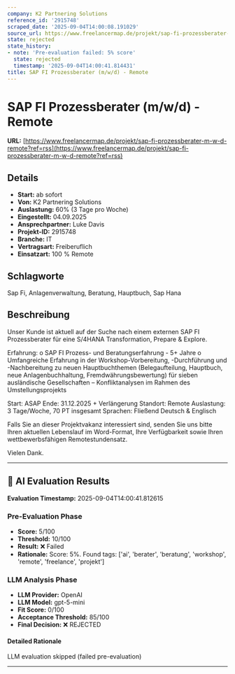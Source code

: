 ```yaml
---
company: K2 Partnering Solutions
reference_id: '2915748'
scraped_date: '2025-09-04T14:00:08.191029'
source_url: https://www.freelancermap.de/projekt/sap-fi-prozessberater-m-w-d-remote?ref=rss
state: rejected
state_history:
- note: 'Pre-evaluation failed: 5% score'
  state: rejected
  timestamp: '2025-09-04T14:00:41.814431'
title: SAP FI Prozessberater (m/w/d) - Remote
---
```



# SAP FI Prozessberater (m/w/d) - Remote
**URL:** [https://www.freelancermap.de/projekt/sap-fi-prozessberater-m-w-d-remote?ref=rss](https://www.freelancermap.de/projekt/sap-fi-prozessberater-m-w-d-remote?ref=rss)
## Details
- **Start:** ab sofort
- **Von:** K2 Partnering Solutions
- **Auslastung:** 60% (3 Tage pro Woche)
- **Eingestellt:** 04.09.2025
- **Ansprechpartner:** Luke Davis
- **Projekt-ID:** 2915748
- **Branche:** IT
- **Vertragsart:** Freiberuflich
- **Einsatzart:** 100
                                                % Remote

## Schlagworte
Sap Fi, Anlagenverwaltung, Beratung, Hauptbuch, Sap Hana

## Beschreibung
Unser Kunde ist aktuell auf der Suche nach einem externen SAP FI Prozessberater für eine S/4HANA Transformation, Prepare & Explore.

Erfahrung:
o SAP FI Prozess- und Beratungserfahrung - 5+ Jahre
o Umfangreiche Erfahrung in der Workshop-Vorbereitung, -Durchführung und -Nachbereitung zu neuen Hauptbuchthemen (Belegaufteilung, Hauptbuch, neue Anlagenbuchhaltung, Fremdwährungsbewertung) für sieben ausländische Gesellschaften
– Konfliktanalysen im Rahmen des Umstellungsprojekts

Start: ASAP
Ende: 31.12.2025 + Verlängerung
Standort: Remote
Auslastung: 3 Tage/Woche, 70 PT insgesamt
Sprachen: Fließend Deutsch & Englisch

Falls Sie an dieser Projektvakanz interessiert sind, senden Sie uns bitte Ihren aktuellen Lebenslauf im Word-Format, Ihre Verfügbarkeit sowie Ihren wettbewerbsfähigen Remotestundensatz.

Vielen Dank.

---

## 🤖 AI Evaluation Results

**Evaluation Timestamp:** 2025-09-04T14:00:41.812615

### Pre-Evaluation Phase
- **Score:** 5/100
- **Threshold:** 10/100
- **Result:** ❌ Failed
- **Rationale:** Score: 5%. Found tags: ['ai', 'berater', 'beratung', 'workshop', 'remote', 'freelance', 'projekt']

### LLM Analysis Phase
- **LLM Provider:** OpenAI
- **LLM Model:** gpt-5-mini
- **Fit Score:** 0/100
- **Acceptance Threshold:** 85/100
- **Final Decision:** ❌ REJECTED

#### Detailed Rationale
LLM evaluation skipped (failed pre-evaluation)

---
